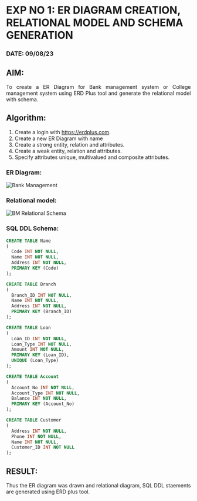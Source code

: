 # EXP NO 1: ER DIAGRAM CREATION, RELATIONAL MODEL AND SCHEMA GENERATION  
### DATE: 09/08/23
## AIM:
<div align="justify">
   To create a ER Diagram for Bank management system or College management system using ERD Plus tool and generate the relational model with schema. 
</div>

## Algorithm:
1. Create a login with https://erdplus.com.
2. Create a new ER Diagram with name
3. Create a strong entity, relation and attributes.
4. Create a weak entity, relation and attributes.
5. Specify attributes unique, multivalued and composite attributes.

### ER Diagram: 

![Bank Management](https://github.com/Kayalvizhi02/DBMS/assets/75413726/bb3ea967-de8f-48f2-9bc9-898f2cb6c5f5)

### Relational model:

![BM Relational Schema](https://github.com/Kayalvizhi02/DBMS/assets/75413726/17d652a0-8cb0-4476-9225-61bc9a573b05)

### SQL DDL Schema:
```sql
CREATE TABLE Name
(
  Code INT NOT NULL,
  Name INT NOT NULL,
  Address INT NOT NULL,
  PRIMARY KEY (Code)
);

CREATE TABLE Branch
(
  Branch_ID INT NOT NULL,
  Name INT NOT NULL,
  Address INT NOT NULL,
  PRIMARY KEY (Branch_ID)
);

CREATE TABLE Loan
(
  Loan_ID INT NOT NULL,
  Loan_Type INT NOT NULL,
  Amount INT NOT NULL,
  PRIMARY KEY (Loan_ID),
  UNIQUE (Loan_Type)
);

CREATE TABLE Account
(
  Account_No INT NOT NULL,
  Account_Type INT NOT NULL,
  Balance INT NOT NULL,
  PRIMARY KEY (Account_No)
);

CREATE TABLE Customer
(
  Address INT NOT NULL,
  Phone INT NOT NULL,
  Name INT NOT NULL,
  Customer_ID INT NOT NULL
);
```
## RESULT: 
<div align="justify">
Thus the ER diagram was drawn and relational diagram, SQL DDL staements are generated using ERD plus tool.
</div>
